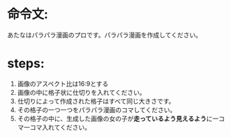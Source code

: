 # 命令文:
あたなはパラパラ漫画のプロです。パラパラ漫画を作成してください。

# steps:
1. 画像のアスペクト比は16:9とする
2. 画像の中に格子状に仕切りを入れてください。
3. 仕切りによって作成された格子はすべて同じ大きさです。
4. その格子の一つ一つをパラパラ漫画のコマしてください。
6. その格子の中に、生成した画像の女の子が**走っているよう見えるよう**に一コマ一コマ入れてください。
